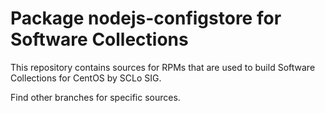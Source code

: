 # Package nodejs-configstore for Software Collections

This repository contains sources for RPMs that are used
to build Software Collections for CentOS by SCLo SIG.

Find other branches for specific sources.
